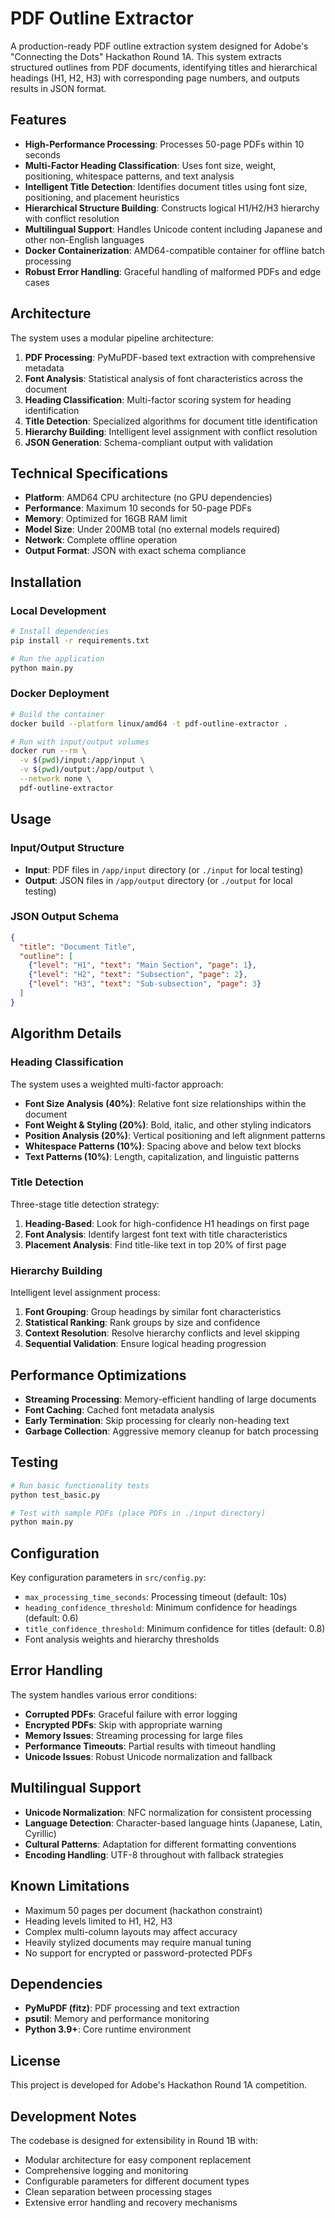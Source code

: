 # PDF Outline Extractor

A production-ready PDF outline extraction system designed for Adobe's "Connecting the Dots" Hackathon Round 1A. This system extracts structured outlines from PDF documents, identifying titles and hierarchical headings (H1, H2, H3) with corresponding page numbers, and outputs results in JSON format.

## Features

- **High-Performance Processing**: Processes 50-page PDFs within 10 seconds
- **Multi-Factor Heading Classification**: Uses font size, weight, positioning, whitespace patterns, and text analysis
- **Intelligent Title Detection**: Identifies document titles using font size, positioning, and placement heuristics
- **Hierarchical Structure Building**: Constructs logical H1/H2/H3 hierarchy with conflict resolution
- **Multilingual Support**: Handles Unicode content including Japanese and other non-English languages
- **Docker Containerization**: AMD64-compatible container for offline batch processing
- **Robust Error Handling**: Graceful handling of malformed PDFs and edge cases

## Architecture

The system uses a modular pipeline architecture:

1. **PDF Processing**: PyMuPDF-based text extraction with comprehensive metadata
2. **Font Analysis**: Statistical analysis of font characteristics across the document
3. **Heading Classification**: Multi-factor scoring system for heading identification
4. **Title Detection**: Specialized algorithms for document title identification
5. **Hierarchy Building**: Intelligent level assignment with conflict resolution
6. **JSON Generation**: Schema-compliant output with validation

## Technical Specifications

- **Platform**: AMD64 CPU architecture (no GPU dependencies)
- **Performance**: Maximum 10 seconds for 50-page PDFs
- **Memory**: Optimized for 16GB RAM limit
- **Model Size**: Under 200MB total (no external models required)
- **Network**: Complete offline operation
- **Output Format**: JSON with exact schema compliance

## Installation

### Local Development

```bash
# Install dependencies
pip install -r requirements.txt

# Run the application
python main.py
```

### Docker Deployment

```bash
# Build the container
docker build --platform linux/amd64 -t pdf-outline-extractor .

# Run with input/output volumes
docker run --rm \
  -v $(pwd)/input:/app/input \
  -v $(pwd)/output:/app/output \
  --network none \
  pdf-outline-extractor
```

## Usage

### Input/Output Structure

- **Input**: PDF files in `/app/input` directory (or `./input` for local testing)
- **Output**: JSON files in `/app/output` directory (or `./output` for local testing)

### JSON Output Schema

```json
{
  "title": "Document Title",
  "outline": [
    {"level": "H1", "text": "Main Section", "page": 1},
    {"level": "H2", "text": "Subsection", "page": 2},
    {"level": "H3", "text": "Sub-subsection", "page": 3}
  ]
}
```

## Algorithm Details

### Heading Classification

The system uses a weighted multi-factor approach:

- **Font Size Analysis (40%)**: Relative font size relationships within the document
- **Font Weight & Styling (20%)**: Bold, italic, and other styling indicators
- **Position Analysis (20%)**: Vertical positioning and left alignment patterns
- **Whitespace Patterns (10%)**: Spacing above and below text blocks
- **Text Patterns (10%)**: Length, capitalization, and linguistic patterns

### Title Detection

Three-stage title detection strategy:

1. **Heading-Based**: Look for high-confidence H1 headings on first page
2. **Font Analysis**: Identify largest font text with title characteristics
3. **Placement Analysis**: Find title-like text in top 20% of first page

### Hierarchy Building

Intelligent level assignment process:

1. **Font Grouping**: Group headings by similar font characteristics
2. **Statistical Ranking**: Rank groups by size and confidence
3. **Context Resolution**: Resolve hierarchy conflicts and level skipping
4. **Sequential Validation**: Ensure logical heading progression

## Performance Optimizations

- **Streaming Processing**: Memory-efficient handling of large documents
- **Font Caching**: Cached font metadata analysis
- **Early Termination**: Skip processing for clearly non-heading text
- **Garbage Collection**: Aggressive memory cleanup for batch processing

## Testing

```bash
# Run basic functionality tests
python test_basic.py

# Test with sample PDFs (place PDFs in ./input directory)
python main.py
```

## Configuration

Key configuration parameters in `src/config.py`:

- `max_processing_time_seconds`: Processing timeout (default: 10s)
- `heading_confidence_threshold`: Minimum confidence for headings (default: 0.6)
- `title_confidence_threshold`: Minimum confidence for titles (default: 0.8)
- Font analysis weights and hierarchy thresholds

## Error Handling

The system handles various error conditions:

- **Corrupted PDFs**: Graceful failure with error logging
- **Encrypted PDFs**: Skip with appropriate warning
- **Memory Issues**: Streaming processing for large files
- **Performance Timeouts**: Partial results with timeout handling
- **Unicode Issues**: Robust Unicode normalization and fallback

## Multilingual Support

- **Unicode Normalization**: NFC normalization for consistent processing
- **Language Detection**: Character-based language hints (Japanese, Latin, Cyrillic)
- **Cultural Patterns**: Adaptation for different formatting conventions
- **Encoding Handling**: UTF-8 throughout with fallback strategies

## Known Limitations

- Maximum 50 pages per document (hackathon constraint)
- Heading levels limited to H1, H2, H3
- Complex multi-column layouts may affect accuracy
- Heavily stylized documents may require manual tuning
- No support for encrypted or password-protected PDFs

## Dependencies

- **PyMuPDF (fitz)**: PDF processing and text extraction
- **psutil**: Memory and performance monitoring
- **Python 3.9+**: Core runtime environment

## License

This project is developed for Adobe's Hackathon Round 1A competition.

## Development Notes

The codebase is designed for extensibility in Round 1B with:

- Modular architecture for easy component replacement
- Comprehensive logging and monitoring
- Configurable parameters for different document types
- Clean separation between processing stages
- Extensive error handling and recovery mechanisms